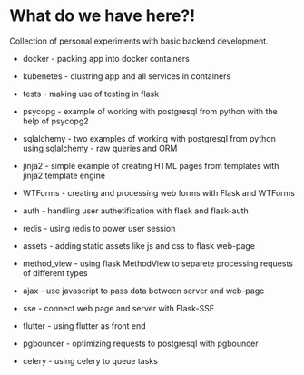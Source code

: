 # What do we have here?!

Collection of personal experiments with basic backend development.
* docker - packing app into docker containers
* kubenetes - clustring app and all services in containers
* tests - making use of testing in flask

* psycopg - example of working with postgresql from python with the help of psycopg2
* sqlalchemy - two examples of working with postgresql from python using sqlalchemy - raw queries and ORM

* jinja2 - simple example of creating HTML pages from templates with jinja2 template engine
* WTForms - creating and processing web forms with Flask and WTForms
* auth - handling user authetification with flask and flask-auth
* redis - using redis to power user session
* assets - adding static assets like js and css to flask web-page
* method_view - using flask MethodView to separete processing requests of different types
* ajax - use javascript to pass data between server and web-page
* sse - connect web page and server with Flask-SSE

* flutter - using flutter as front end

* pgbouncer - optimizing requests to postgresql with pgbouncer
* celery - using celery to queue tasks
